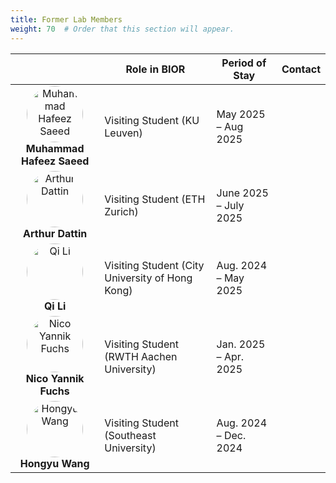 ```yaml
---
title: Former Lab Members
weight: 70  # Order that this section will appear.
---
```


<table>
  <thead>
    <tr>
      <th> </th>
      <th>Role in BIOR</th>
      <th>Period of Stay</th>
      <th>Contact</th>
    </tr>
  </thead>
  <tbody>
    <tr>
      <td style="vertical-align: middle; text-align: center;">
        <div style="display: flex; flex-direction: column; align-items: center;">
          <img src="https://maomaohu.net/img/former_member_hafeez.png" alt="Muhammad Hafeez Saeed" style="width:90px; height:90px; border-radius:50%;">
          <strong>Muhammad Hafeez Saeed</strong>
        </div>
      </td>
      <td style="vertical-align: middle;">Visiting Student (KU Leuven)</td>
      <td style="vertical-align: middle;">May 2025 – Aug 2025</td>
      <td style="vertical-align: middle; text-align: center;">
        <a href="https://www.linkedin.com/in/mhafeezsaeed/" target="_blank">
          <i class="fab fa-linkedin" style="color:#EF7C00; font-size:18px;"></i>
        </a>
      </td>
    </tr>
    <tr>
      <td style="vertical-align: middle; text-align: center;">
        <div style="display: flex; flex-direction: column; align-items: center;">
          <img src="https://maomaohu.net/img/former_member_arthur.jpg" alt="Arthur Dattin" style="width:90px; height:90px; border-radius:50%;">
          <strong>Arthur Dattin</strong>
        </div>
      </td>
      <td style="vertical-align: middle;">Visiting Student (ETH Zurich)</td>
      <td style="vertical-align: middle;">June 2025 – July 2025</td>
      <td style="vertical-align: middle; text-align: center;">
        <a href="https://www.linkedin.com/in/arthur-dattin-941958235/" target="_blank">
          <i class="fab fa-linkedin" style="color:#EF7C00; font-size:18px;"></i>
        </a>
      </td>
    </tr>
    <tr>
      <td style="vertical-align: middle; text-align: center;">
        <div style="display: flex; flex-direction: column; align-items: center;">
          <img src="https://maomaohu.net/img/former_member_Qi.jpg" alt="Qi Li" style="width:90px; height:90px; border-radius:50%;">
          <strong>Qi Li</strong>
        </div>
      </td>
      <td style="vertical-align: middle;">Visiting Student (City University of Hong Kong)</td>
      <td style="vertical-align: middle;">Aug. 2024 – May 2025</td>
      <td style="vertical-align: middle; text-align: center;">
        <a href="https://www.linkedin.com/in/qi-li-6686862b8/" target="_blank">
          <i class="fab fa-linkedin" style="color:#EF7C00; font-size:18px;"></i>
        </a>
      </td>
    </tr>
    <tr>
      <td style="vertical-align: middle; text-align: center;">
        <div style="display: flex; flex-direction: column; align-items: center;">
          <img src="https://maomaohu.net/img/former_member_Nico.jpg" alt="Nico Yannik Fuchs" style="width:90px; height:90px; border-radius:50%;">
          <strong>Nico Yannik Fuchs</strong>
        </div>
      </td>
      <td style="vertical-align: middle;">Visiting Student (RWTH Aachen University)</td>
      <td style="vertical-align: middle;">Jan. 2025 – Apr. 2025</td>
      <td style="vertical-align: middle; text-align: center;">
        <a href="https://www.linkedin.com/in/nico-fuchs-4175431b8/" target="_blank">
          <i class="fab fa-linkedin" style="color:#EF7C00; font-size:18px;"></i>
        </a>
      </td>
    </tr>
    <tr>
      <td style="vertical-align: middle; text-align: center;">
        <div style="display: flex; flex-direction: column; align-items: center;">
          <img src="https://maomaohu.net/img/former_member_Hongyu.jpg" alt="Hongyu Wang" style="width:90px; height:90px; border-radius:50%;">
          <strong>Hongyu Wang</strong>
        </div>
      </td>
      <td style="vertical-align: middle;">Visiting Student (Southeast University)</td>
      <td style="vertical-align: middle;">Aug. 2024 – Dec. 2024</td>
      <td style="vertical-align: middle; text-align: center;">
        <a href="https://www.linkedin.com/in/hongyu-wang-14b379309" target="_blank">
          <i class="fab fa-linkedin" style="color:#EF7C00; font-size:18px;"></i>
        </a>
      </td>
    </tr>
  </tbody>
</table>

